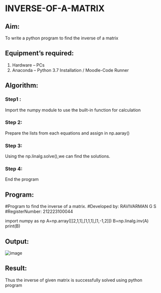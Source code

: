 # INVERSE-OF-A-MATRIX
## Aim:
To write a python program to find the inverse of a matrix
## Equipment’s required:
1. 	Hardware – PCs
2. 	Anaconda – Python 3.7 Installation / Moodle-Code Runner
## Algorithm:
### Step1 : 
Import the numpy module to use the built-in function for calculation

### Step 2:
Prepare the lists from each equations and assign in np.aaray()

### Step 3:
Using the np.linalg.solve(),we can find the solutions.

### Step 4:
End the program

## Program:
#Program to find the inverse of a matrix.
#Developed by: RAVIVARMAN G S
#RegisterNumber: 212223100044

import numpy as np
A=np.array([[2,1,1],[1,1,1],[1,-1,2]])
B=np.linalg.inv(A)
print(B)


## Output:
![image](https://github.com/Ravi-1105/INVERSE-OF-A-MATRIX/assets/139841688/b9a24a95-3a31-475b-960c-d88a6f2f28e8)

## Result:
Thus the inverse of given matrix is successfully solved using python program

